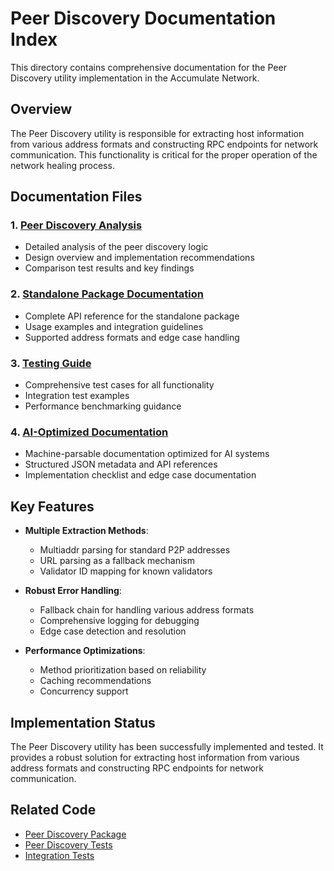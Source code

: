 # Peer Discovery Documentation Index

This directory contains comprehensive documentation for the Peer Discovery utility implementation in the Accumulate Network.

## Overview

The Peer Discovery utility is responsible for extracting host information from various address formats and constructing RPC endpoints for network communication. This functionality is critical for the proper operation of the network healing process.

## Documentation Files

### 1. [Peer Discovery Analysis](peer_discovery_analysis.md)
- Detailed analysis of the peer discovery logic
- Design overview and implementation recommendations
- Comparison test results and key findings

### 2. [Standalone Package Documentation](peer_discovery_standalone.md)
- Complete API reference for the standalone package
- Usage examples and integration guidelines
- Supported address formats and edge case handling

### 3. [Testing Guide](peer_discovery_testing.md)
- Comprehensive test cases for all functionality
- Integration test examples
- Performance benchmarking guidance

### 4. [AI-Optimized Documentation](peer_discovery_ai_optimized.md)
- Machine-parsable documentation optimized for AI systems
- Structured JSON metadata and API references
- Implementation checklist and edge case documentation

## Key Features

- **Multiple Extraction Methods**:
  - Multiaddr parsing for standard P2P addresses
  - URL parsing as a fallback mechanism
  - Validator ID mapping for known validators

- **Robust Error Handling**:
  - Fallback chain for handling various address formats
  - Comprehensive logging for debugging
  - Edge case detection and resolution

- **Performance Optimizations**:
  - Method prioritization based on reliability
  - Caching recommendations
  - Concurrency support

## Implementation Status

The Peer Discovery utility has been successfully implemented and tested. It provides a robust solution for extracting host information from various address formats and constructing RPC endpoints for network communication.

## Related Code

- [Peer Discovery Package](/tools/cmd/debug/new_heal/peerdiscovery/discovery.go)
- [Peer Discovery Tests](/tools/cmd/debug/new_heal/peerdiscovery/discovery_test.go)
- [Integration Tests](/tools/cmd/debug/new_heal/peerdiscovery/integration_test.go)

